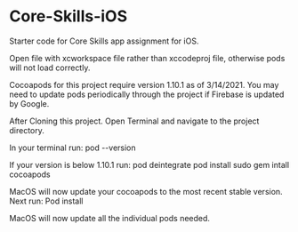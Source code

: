 # Core-Skills-iOS
Starter code for Core Skills app assignment for iOS.

Open file with xcworkspace file rather than xccodeproj file, otherwise pods will not load correctly.

Cocoapods for this project require version 1.10.1 as of 3/14/2021. You may need to update pods periodically through the project if Firebase is updated by Google.

After Cloning this project. Open Terminal and navigate to the project directory. 

In your terminal run:
pod --version 

If your version is below 1.10.1 
run:
pod deintegrate
pod install
sudo gem intall cocoapods

MacOS will now update your cocoapods to the most recent stable version. 
Next run:
Pod install 

MacOS will now update all the individual pods needed. 


